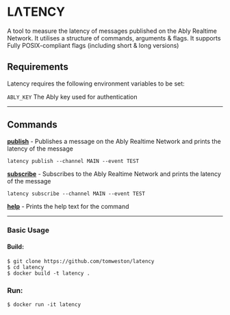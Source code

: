 # LΛTENCY

A tool to measure the latency of messages published on the Ably Realtime Network. It utilises a structure of commands, arguments & flags. It supports Fully POSIX-compliant flags (including short & long versions)

## Requirements

Latency requires the following environment variables to be set: 

`ABLY_KEY` The Ably key used for authentication

----

## Commands

[**publish**] - Publishes a message on the Ably Realtime Network and prints the latency of the message

`latency publish --channel MAIN --event TEST`

[**subscribe**] - Subscribes to the Ably Realtime Network and prints the latency of the message

`latency subscribe --channel MAIN --event TEST`

[**help**] - Prints the help text for the command

---

### Basic Usage 


#### Build:
```
$ git clone https://github.com/tomweston/latency
$ cd latency
$ docker build -t latency .
```

### Run:
```
$ docker run -it latency
```

[**publish**]: https://github.com/tomweston/latency#commands
[**subscribe**]: https://github.com/tomweston/latency#commands
[**help**]: https://github.com/tomweston/latency#commands
